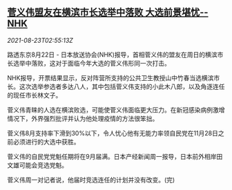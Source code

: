 <!--1629687663000-->
[菅义伟盟友在横滨市长选举中落败 大选前景堪忧--NHK](https://cn.reuters.com/article/jp-nhk-suga-ally-yokohama-0823-idCNKBS2FO063)
------

<div><i>2021-08-23T02:55:13Z</i></div><p>路透东京8月22日 - 日本放送协会(NHK)报导，首相菅义伟的盟友在周日的横滨市长选举中落败，这对于面临今年大选的菅义伟形同一次打击。</p><p>NHK报导，开票结果显示，反对阵营所支持的公共卫生教授山中竹春当选横滨市长。这次选举参选者多达八人，其中包括菅义伟支持的小此木八郎，以及角逐连任的现任市长林文子。</p><p>菅义伟青睐的人选在横滨败选，可能使菅义伟面临更大压力。在新冠感染病例激增情况下，外界强烈批评并认为他处理疫情的方法很笨拙。</p><p>菅义伟8月支持率下滑到30%以下，令人忧心他有无能力率领自民党在11月28日之前必须进行的大选中获胜。</p><p>菅义伟的自民党党魁任期将在9月届满。日本产经新闻周一报导，日本前外相岸田文雄可能会竞选党魁。</p><p>菅义伟周一对记者说，他届时竞选连任的计划并没有改变。(完)</p>
